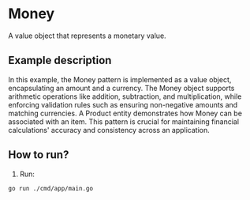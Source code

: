 # Money

A value object that represents a monetary value.

## Example description

In this example, the Money pattern is implemented as a value object, encapsulating an amount and a currency. The Money object supports arithmetic operations like addition, subtraction, and multiplication, while enforcing validation rules such as ensuring non-negative amounts and matching currencies. A Product entity demonstrates how Money can be associated with an item. This pattern is crucial for maintaining financial calculations' accuracy and consistency across an application.

## How to run?

1. Run:

```
go run ./cmd/app/main.go
```
